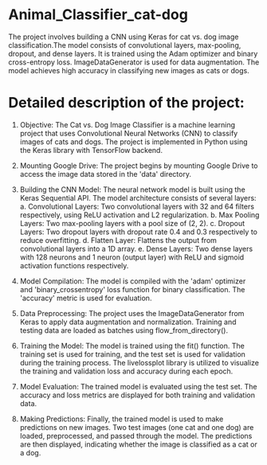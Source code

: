 # Animal_Classifier_cat-dog

The project involves building a CNN using Keras for cat vs. dog image classification.The model consists of convolutional layers, max-pooling, dropout, and dense layers. It is trained using the Adam optimizer and binary cross-entropy loss. ImageDataGenerator is used for data augmentation. The model achieves high accuracy in classifying new images as cats or dogs.

# Detailed description of the project:

1. Objective: The Cat vs. Dog Image Classifier is a machine learning project that uses Convolutional Neural Networks (CNN) to classify images of cats and dogs. The project is implemented in Python using the Keras library with TensorFlow backend.

2. Mounting Google Drive: The project begins by mounting Google Drive to access the image data stored in the 'data' directory.

3. Building the CNN Model: The neural network model is built using the Keras Sequential API. The model architecture consists of several layers:
a. Convolutional Layers: Two convolutional layers with 32 and 64 filters respectively, using ReLU activation and L2 regularization.
b. Max Pooling Layers: Two max-pooling layers with a pool size of (2, 2).
c. Dropout Layers: Two dropout layers with dropout rate 0.4 and 0.3 respectively to reduce overfitting.
d. Flatten Layer: Flattens the output from convolutional layers into a 1D array.
e. Dense Layers: Two dense layers with 128 neurons and 1 neuron (output layer) with ReLU and sigmoid activation functions respectively.

4. Model Compilation: The model is compiled with the 'adam' optimizer and 'binary_crossentropy' loss function for binary classification. The 'accuracy' metric is used for evaluation.

5. Data Preprocessing: The project uses the ImageDataGenerator from Keras to apply data augmentation and normalization. Training and testing data are loaded as batches using flow_from_directory().

6. Training the Model: The model is trained using the fit() function. The training set is used for training, and the test set is used for validation during the training process. The livelossplot library is utilized to visualize the training and validation loss and accuracy during each epoch.

7. Model Evaluation: The trained model is evaluated using the test set. The accuracy and loss metrics are displayed for both training and validation data.

8. Making Predictions: Finally, the trained model is used to make predictions on new images. Two test images (one cat and one dog) are loaded, preprocessed, and passed through the model. The predictions are then displayed, indicating whether the image is classified as a cat or a dog.

